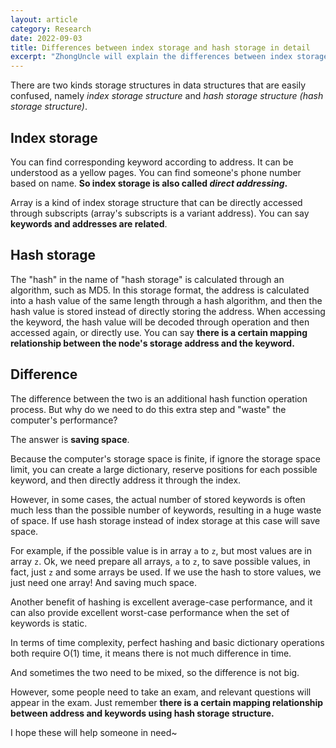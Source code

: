```yaml
---
layout: article
category: Research
date: 2022-09-03
title: Differences between index storage and hash storage in detail
excerpt: "ZhongUncle will explain the differences between index storage and hash in details. Index storage and hash are easily make confusion."
---
```

There are two kinds storage structures in data structures that are easily confused, namely *index storage structure* and *hash storage structure (hash storage structure)*.

## Index storage
You can find corresponding keyword according to address. It can be understood as a yellow pages. You can find someone's phone number based on name. **So index storage is also called *direct addressing*.** 

Array is a kind of index storage structure that can be directly accessed through subscripts (array's subscripts is a variant address). You can say **keywords and addresses are related**. 

## Hash storage
The "hash" in the name of "hash storage" is calculated through an algorithm, such as MD5. In this storage format, the address is calculated into a hash value of the same length through a hash algorithm, and then the hash value is stored instead of directly storing the address. When accessing the keyword, the hash value will be decoded through operation and then accessed again, or directly use. You can say **there is a certain mapping relationship between the node's storage address and the keyword.**

## Difference
The difference between the two is an additional hash function operation process. But why do we need to do this extra step and "waste" the computer's performance?

The answer is **saving space**.

Because the computer's storage space is finite, if ignore the storage space limit, you can create a large dictionary, reserve positions for each possible keyword, and then directly address it through the index.

However, in some cases, the actual number of stored keywords is often much less than the possible number of keywords, resulting in a huge waste of space. If use hash storage instead of index storage at this case will save space. 

For example, if the possible value is in array `a` to `z`, but most values are in array `z`. Ok, we need prepare all arrays, `a` to `z`, to save possible values, in fact, just `z` and some arrays be used. If we use the hash to store values, we just need one array! And saving much space.

Another benefit of hashing is excellent average-case performance, and it can also provide excellent worst-case performance when the set of keywords is static.

In terms of time complexity, perfect hashing and basic dictionary operations both require O(1) time, it means there is not much difference in time.

And sometimes the two need to be mixed, so the difference is not big.

However, some people need to take an exam, and relevant questions will appear in the exam. Just remember **there is a certain mapping relationship between address and keywords using hash storage structure.**

I hope these will help someone in need~
